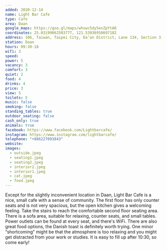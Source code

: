 ```yaml
---
added: 2020-12-14
name: Light Bar Cafe
type: Cafe
area: Daan
google_maps: https://goo.gl/maps/whswc5dy5exZpYtA8
coordinates: 25.03199062503777, 121.53936958697182
address: 106, Taiwan, Taipei City, Da’an District, Lane 134, Section 3, Xinyi Road, 12號號
station: Daan
hours: 09:30-18
wifi: 3
speed: 
power: 5
vacancy: 3
comfort: 3
quiet: 2
food: 4
drinks: 4
price: 3
view: 5
toilets: 5
music: false
smoking: false
standing_tables: true
outdoor_seating: false
cash_only: true
animals: true
facebook: https://www.facebook.com/Lightbarcafe/
instagram: https://www.instagram.com/lightbarcafe/
telephone: "+886227093843"
website: 
images:
  - outside.jpeg
  - seating1.jpeg
  - seating2.jpeg
  - interior2.jpeg
  - interior1.jpeg
  - cat.jpeg
  - food.jpeg
---
```


Except for the slightly inconvenient location in Daan, Light Bar Cafe is a nice, small cafe with a sense of community. The first floor has only counter seats and is not very spacious, but the open kitchen gives a welcoming feeling. Take the stairs to reach the comfortable second floor seating area. There is a sofa area, suitable for relaxing, counter seats, and small tables. Power outlets can be found at every seat, and there's WiFi. There are also great food options, the Danish toast is definitely worth trying. One minor “shortcoming” might be that the atmosphere is too relaxing and you might get distracted from your work or studies. It is easy to fill up after 10:30, so come early!
